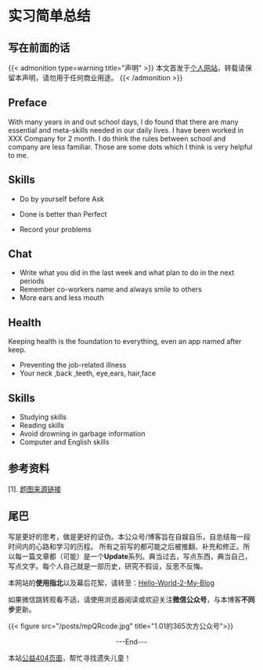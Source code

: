 # 实习简单总结


<!--more-->


## 写在前面的话

{{< admonition  type=warning title="声明" >}}
本文首发于[个人网站](https://miaobingyi.com/)，转载请保留本声明，请勿用于任何商业用途。
{{< /admonition >}}



## Preface

With many years in and out school days, I do found that there are many essential and meta-skills needed in our daily lives. I have been worked in XXX Company for 2 month.  I do think the rules between school and company are less familiar.  Those are some dots which I think is very helpful to me.



## Skills

- Do by yourself before Ask  

- Done is better than Perfect

- Record your problems

  

## Chat

- Write what you did in the last week and what plan to do in the next periods
- Remember co-workers name and always smile to others
- More ears and less mouth


## Health

Keeping health is the foundation to everything, even an app named after keep.

- Preventing the job-related illness
- Your  neck ,back ,teeth, eye,ears, hair,face



## Skills

- Studying skills
- Reading skills
- Avoid drowning in garbage information 
- Computer and English skills

## 参考资料

[1]. [题图来源链接](https://economictimes.indiatimes.com/wealth/earn/how-students-can-make-the-most-of-summer-internships/articleshow/69278604.cms?from=mdr)



## 尾巴
写是更好的思考，做是更好的证伪。本公众号/博客旨在自娱自乐，自总结每一段时间内的心路和学习的历程。 所有之前写的都可能之后被推翻、补充和修正。所以每一篇文章都（可能）是一个**Update**系列。典当过去，写点东西，典当自己，写点文字。每个人自己就是一部历史，研究不假设，反思不反悔。

本网站的**使用指北**以及幕后花絮，请转至：[Hello-World-2-My-Blog](https://miaobingyi.com/2018/hello-my-own-website/)

如果微信跳转观看不适，请使用浏览器阅读或欢迎关注**微信公众号**，与本博客**不同步**更新。

{{< figure src="/posts/mpQRcode.jpg" title="1.01的365次方公众号">}}

<center>  ---End---  </center>

本站[公益404页面](https://miaobingyi.com/404)，帮忙寻找遗失儿童！
